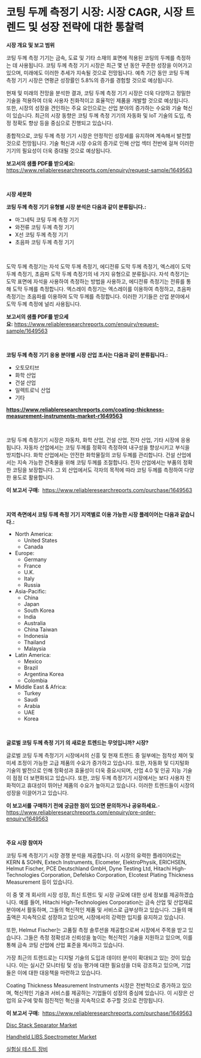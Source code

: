 <p><h1>코팅 두께 측정기 시장: 시장 CAGR, 시장 트렌드 및 성장 전략에 대한 통찰력</h1></p><p><strong>시장 개요 및 보고 범위</strong></p>
<p><p>코팅 두께 측정 기기는 금속, 도료 및 기타 소재의 표면에 적용된 코팅의 두께를 측정하는 데 사용됩니다. 코팅 두께 측정 기기 시장은 최근 몇 년 동안 꾸준한 성장을 이어가고 있으며, 미래에도 이러한 추세가 지속될 것으로 전망됩니다. 예측 기간 동안 코팅 두께 측정 기기 시장은 연평균 성장률인 5.8%의 증가를 경험할 것으로 예상됩니다.</p><p>현재 및 미래의 전망을 분석한 결과, 코팅 두께 측정 기기 시장은 더욱 다양하고 정밀한 기술을 적용하여 더욱 사용자 친화적이고 효율적인 제품을 개발할 것으로 예상됩니다. 또한, 시장의 성장을 견인하는 주요 요인으로는 산업 분야의 증가하는 수요와 기술 혁신이 있습니다. 최근의 시장 동향은 코팅 두께 측정 기기의 자동화 및 IoT 기술의 도입, 측정 정확도 향상 등을 중심으로 진행되고 있습니다.</p><p>종합적으로, 코팅 두께 측정 기기 시장은 안정적인 성장세를 유지하며 계속해서 발전할 것으로 전망됩니다. 기술 혁신과 시장 수요의 증가로 인해 산업 섹터 전반에 걸쳐 이러한 기기의 필요성이 더욱 증대될 것으로 예상됩니다.</p></p>
<p><strong>보고서의 샘플 PDF를 받으세요:</strong> <a href="https://www.reliableresearchreports.com/enquiry/request-sample/1649563">https://www.reliableresearchreports.com/enquiry/request-sample/1649563</a></p>
<p>&nbsp;</p>
<p><strong>시장 세분화</strong></p>
<p><strong>코팅 두께 측정 기기 유형별 시장 분석은 다음과 같이 분류됩니다.:</strong></p>
<p><ul><li>마그네틱 코팅 두께 측정 기기</li><li>와전류 코팅 두께 측정 기기</li><li>X선 코팅 두께 측정 기기</li><li>초음파 코팅 두께 측정 기기</li></ul></p>
<p>&nbsp;</p>
<p><p>도막 두께 측정기는 자석 도막 두께 측정기, 에디전류 도막 두께 측정기, 엑스레이 도막 두께 측정기, 초음파 도막 두께 측정기의 네 가지 유형으로 분류됩니다. 자석 측정기는 도막 표면에 자석을 사용하여 측정하는 방법을 사용하고, 에디전류 측정기는 전류를 통해 도막 두께를 측정합니다. 엑스레이 측정기는 엑스레이를 이용하여 측정하고, 초음파 측정기는 초음파를 이용하여 도막 두께를 측정합니다. 이러한 기기들은 산업 분야에서 도막 두께 측정에 널리 사용됩니다.</p></p>
<p><strong>보고서의 샘플 PDF를 받으세요:</strong>&nbsp;<a href="https://www.reliableresearchreports.com/enquiry/request-sample/1649563">https://www.reliableresearchreports.com/enquiry/request-sample/1649563</a></p>
<p>&nbsp;</p>
<p><strong> 코팅 두께 측정 기기 응용 분야별 시장 산업 조사는 다음과 같이 분류됩니다.:</strong></p>
<p><ul><li>오토모티브</li><li>화학 산업</li><li>건설 산업</li><li>일렉트로닉 산업</li><li>기타</li></ul></p>
<p><strong><a href="https://www.reliableresearchreports.com/coating-thickness-measurement-instruments-market-r1649563">https://www.reliableresearchreports.com/coating-thickness-measurement-instruments-market-r1649563</a></strong></p>
<p>&nbsp;</p>
<p><p>코팅 두께 측정기기 시장은 자동차, 화학 산업, 건설 산업, 전자 산업, 기타 시장에 응용됩니다. 자동차 산업에서는 코팅 두께를 정확히 측정하여 내구성을 향상시키고 부식을 방지합니다. 화학 산업에서는 안전한 화학물질의 코팅 두께를 관리합니다. 건설 산업에서는 지속 가능한 건축물을 위해 코팅 두께를 조절합니다. 전자 산업에서는 부품의 정확한 코팅을 보장합니다. 그 외 산업에서도 각자의 목적에 따라 코팅 두께를 측정하여 다양한 용도로 활용합니다.</p></p>
<p><strong>이 보고서 구매:</strong>&nbsp; <a href="https://www.reliableresearchreports.com/purchase/1649563">https://www.reliableresearchreports.com/purchase/1649563</a></p>
<p>&nbsp;</p>
<p><strong>지역 측면에서 코팅 두께 측정 기기 지역별로 이용 가능한 시장 플레이어는 다음과 같습니다.:</strong></p>
<p><ul>
    <li>
        North America:
        <ul>
            <li>United States</li>
            <li>Canada</li>
        </ul>
    </li>
    <li>
        Europe:
        <ul>
            <li>Germany</li>
            <li>France</li>
            <li>U.K.</li>
            <li>Italy</li>
            <li>Russia</li>
        </ul>
    </li>
    <li>
        Asia-Pacific:
        <ul>
            <li>China</li>
            <li>Japan</li>
            <li>South Korea</li>
            <li>India</li>
            <li>Australia</li>
            <li>China Taiwan</li>
            <li>Indonesia</li>
            <li>Thailand</li>
            <li>Malaysia</li>
        </ul>
    </li>
    <li>
        Latin America:
        <ul>
            <li>Mexico</li>
            <li>Brazil</li>
            <li>Argentina Korea</li>
            <li>Colombia</li>
        </ul>
    </li>
    <li>
        Middle East & Africa:
        <ul>
            <li>Turkey</li>
            <li>Saudi</li>
            <li>Arabia</li>
            <li>UAE</li>
            <li>Korea</li>
        </ul>
    </li>
    </ul></p>
<p>&nbsp;</p>
<p><strong>글로벌 코팅 두께 측정 기기 의 새로운 트렌드는 무엇입니까? 시장?</strong></p>
<p><p>글로벌 코팅 두께 측정기기 시장에서의 신흥 및 현재 트렌드 중 일부에는 점착성 제어 및 미세 조정이 가능한 고급 제품의 수요가 증가하고 있습니다. 또한, 자동화 및 디지털화 기술의 발전으로 인해 정확성과 효율성이 더욱 중요시되며, 산업 4.0 및 인공 지능 기술이 점점 더 보편화되고 있습니다. 또한, 코팅 두께 측정기기 시장에서는 보다 사용자 친화적이고 휴대성이 뛰어난 제품의 수요가 높아지고 있습니다. 이러한 트렌드들이 시장의 성장을 이끌어가고 있습니다.</p></p>
<p><strong>이 보고서를 구매하기 전에 궁금한 점이 있으면 문의하거나 공유하세요.</strong>- <a href="https://www.reliableresearchreports.com/enquiry/pre-order-enquiry/1649563">https://www.reliableresearchreports.com/enquiry/pre-order-enquiry/1649563</a></p>
<p>&nbsp;</p>
<p><strong>주요 시장 참여자</strong></p>
<p><p>코팅 두께 측정기기 시장 경쟁 분석을 제공합니다. 이 시장의 유력한 플레이어로는 KERN & SOHN, Extech Instruments, Elcometer, ElektroPhysik, ERICHSEN, Helmut Fischer, PCE Deutschland GmbH, Dyne Testing Ltd, Hitachi High-Technologies Corporation, Defelsko Corporation, Elcotest Plating Thickness Measurement 등이 있습니다.</p><p>이 중 몇 개 회사의 시장 성장, 최신 트렌드 및 시장 규모에 대한 상세 정보를 제공하겠습니다. 예를 들어, Hitachi High-Technologies Corporation는 금속 산업 및 산업재료 분야에서 활동하며, 그들의 혁신적인 제품 및 서비스로 급부상하고 있습니다. 그들의 매출액은 지속적으로 성장하고 있으며, 시장에서의 강력한 입지를 유지하고 있습니다.</p><p>또한, Helmut Fischer는 고품질 측정 솔루션을 제공함으로써 시장에서 주목을 받고 있습니다. 그들은 측정 정확성과 신뢰성을 높이는 혁신적인 기술을 지원하고 있으며, 이를 통해 금속 코팅 산업에 산업 표준을 제시하고 있습니다.</p><p>가장 최근의 트렌드로는 디지털 기술의 도입과 데이터 분석이 확대되고 있는 것이 있습니다. 이는 실시간 모니터링 및 성능 평가에 대한 필요성을 더욱 강조하고 있으며, 기업들은 이에 대한 대응책을 마련하고 있습니다.</p><p>Coating Thickness Measurement Instruments 시장은 전반적으로 증가하고 있으며, 혁신적인 기술과 서비스를 제공하는 기업들이 성장의 중심에 있습니다. 이 시장은 산업의 요구에 맞춰 점진적인 혁신을 지속적으로 추구할 것으로 전망됩니다.</p></p>
<p><strong>이 보고서 구매:</strong>&nbsp;&nbsp;<a href="https://www.reliableresearchreports.com/purchase/1649563">https://www.reliableresearchreports.com/purchase/1649563</a></p>
<p><p><a href="https://github.com/dx0328/Market-Research-Report-List-2/blob/main/disc-stack-separator-market.md">Disc Stack Separator Market</a></p><p><a href="https://github.com/Glendatilghmankmgz0rbhwpy/Market-Research-Report-List-2/blob/main/handheld-libs-spectrometer-market.md">Handheld LIBS Spectrometer Market</a></p><p><a href="https://github.com/fernandotryO5lson96765/Market-Research-Report-List-1/blob/main/278951728642.md">실험실 테스트 장비</a></p></p>